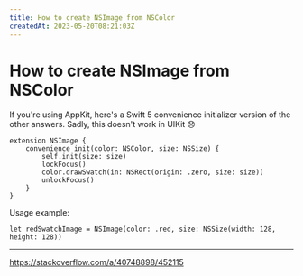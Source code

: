 ```yaml
---
title: How to create NSImage from NSColor
createdAt: 2023-05-20T08:21:03Z
---
```


# How to create NSImage from NSColor

If you're using AppKit, here's a Swift 5 convenience initializer version of the other answers. Sadly, this doesn't work in UIKit 😞

```
extension NSImage {
    convenience init(color: NSColor, size: NSSize) {
        self.init(size: size)
        lockFocus()
        color.drawSwatch(in: NSRect(origin: .zero, size: size))
        unlockFocus()
    }
}
```

Usage example:

```
let redSwatchImage = NSImage(color: .red, size: NSSize(width: 128, height: 128))
```

-----

https://stackoverflow.com/a/40748898/452115